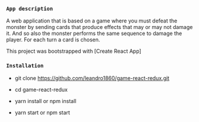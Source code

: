 ### `App description`

A web application that is based on a game where you must defeat the monster by sending cards that produce effects that may or may not damage it. And so also the monster performs the same sequence to damage the player. For each turn a card is chosen.

This project was bootstrapped with [Create React App]

### `Installation`

- git clone https://github.com/leandro1860/game-react-redux.git

- cd game-react-redux

- yarn install or npm install

- yarn start or npm start
